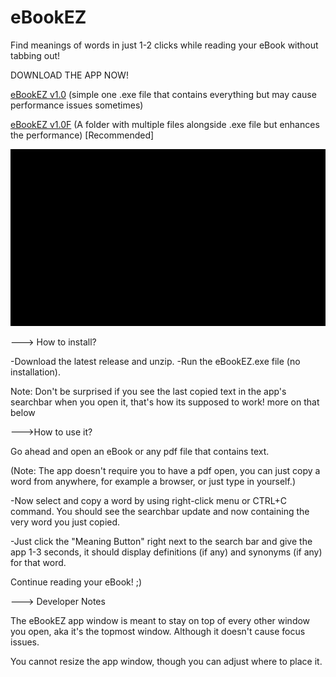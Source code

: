 # eBookEZ
Find meanings of words in just 1-2 clicks while reading your eBook without tabbing out!

<!-- Place this tag where you want the button to render. -->
DOWNLOAD THE APP NOW!

<a class="github-button" href="https://github.com/KhawajaAbaid/eBookEZ/files/6307503/eBookEZ_v1_dark.zip" data-icon="octicon-download" aria-label="Download KhawajaAbaid/eBookEZ on GitHub">eBookEZ v1.0</a> (simple one .exe file that contains everything but may cause performance issues sometimes) 

<a class="github-button" href="https://github.com/KhawajaAbaid/eBookEZ/releases/tag/v1.0F" data-icon="octicon-download" aria-label="Download KhawajaAbaid/eBookEZ on GitHub">eBookEZ v1.0F</a> (A folder with multiple files alongside .exe file but enhances the performance) [Recommended]

![eBookEZ_Dark_Demo](https://github.com/KhawajaAbaid/eBookEZ/blob/main/demo/eBookEZ_dark_demo.gif?raw=true)

---> How to install?

-Download the latest release and unzip.
-Run the eBookEZ.exe file (no installation).

Note: Don't be surprised if you see the last copied text in the app's searchbar when you open it, 
that's how its supposed to work! more on that below


--->How to use it?

Go ahead and open an eBook or any pdf file that contains text.

(Note: The app doesn't require you to have a pdf open, you can just copy a word from anywhere, for example a browser, or just type in yourself.)

-Now select and copy a word by using right-click menu or CTRL+C command. You should see the searchbar update and 
now containing the very word you just copied.

-Just click the "Meaning Button" right next to the search bar and give the app 1-3 seconds, it should display definitions (if any)
and synonyms (if any) for that word.

Continue reading your eBook! ;)



---> Developer Notes

The eBookEZ app window is meant to stay on top of every other window you open, 
aka it's the topmost window. Although it doesn't cause focus issues.

You cannot resize the app window, though you can adjust where to place it.
